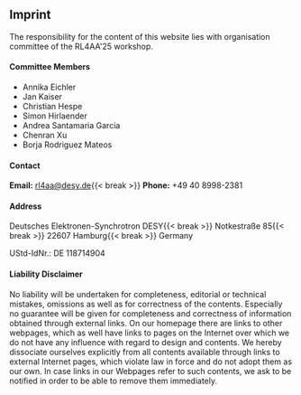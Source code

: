 ## Imprint

The responsibility for the content of this website lies with organisation committee of the RL4AA'25 workshop.

#### Committee Members

- Annika Eichler
- Jan Kaiser
- Christian Hespe
- Simon Hirlaender
- Andrea Santamaria Garcia
- Chenran Xu
- Borja Rodriguez Mateos

#### Contact

**Email:** [rl4aa@desy.de](mailto:rl4aa@desy.de){{< break >}}
**Phone:** +49 40 8998-2381

#### Address

Deutsches Elektronen-Synchrotron DESY{{< break >}}
Notkestraße 85{{< break >}}
22607 Hamburg{{< break >}}
Germany

UStd-IdNr.: DE 118714904

#### Liability Disclaimer

No liability will be undertaken for completeness, editorial or technical mistakes, omissions as well as for correctness of the contents. Especially no guarantee will be given for completeness and correctness of information obtained through external links. On our homepage there are links to other webpages, which as well have links to pages on the Internet over which we do not have any influence with regard to design and contents. We hereby dissociate ourselves explicitly from all contents available through links to external Internet pages, which violate law in force and do not adopt them as our own. In case links in our Webpages refer to such contents, we ask to be notified in order to be able to remove them immediately.
